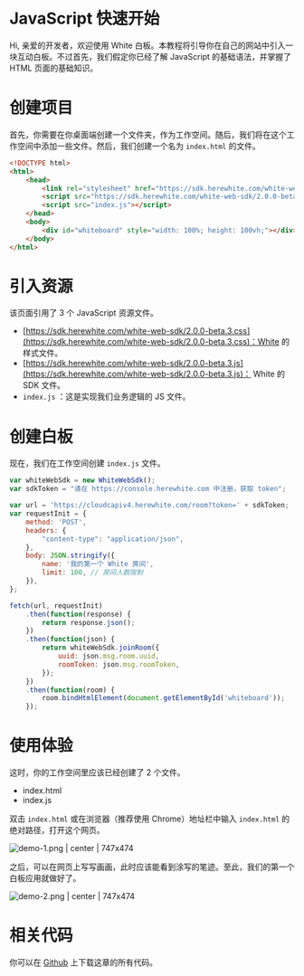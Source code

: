 # JavaScript 快速开始

Hi, 亲爱的开发者，欢迎使用 White 白板。本教程将引导你在自己的网站中引入一块互动白板。不过首先，我们假定你已经了解 JavaScript 的基础语法，并掌握了 HTML 页面的基础知识。


# 创建项目

首先，你需要在你桌面端创建一个文件夹，作为工作空间。随后，我们将在这个工作空间中添加一些文件。然后，我们创建一个名为 `index.html` 的文件。
```html
<!DOCTYPE html>
<html>
    <head>
        <link rel="stylesheet" href="https://sdk.herewhite.com/white-web-sdk/2.0.0-beta.3.css">
        <script src="https://sdk.herewhite.com/white-web-sdk/2.0.0-beta.3.js"></script>
        <script src="index.js"></script>
    </head>
    <body>
        <div id="whiteboard" style="width: 100%; height: 100vh;"></div>
    </body>
</html>
```

# 引入资源

该页面引用了 3 个 JavaScript 资源文件。

* [https://sdk.herewhite.com/white-web-sdk/2.0.0-beta.3.css](https://sdk.herewhite.com/white-web-sdk/2.0.0-beta.3.css)：White 的样式文件。
* [https://sdk.herewhite.com/white-web-sdk/2.0.0-beta.3.js](https://sdk.herewhite.com/white-web-sdk/2.0.0-beta.3.js)： White 的 SDK 文件。
* `index.js` ：这是实现我们业务逻辑的 JS 文件。

# 创建白板

现在，我们在工作空间创建 `index.js` 文件。

```javascript
var whiteWebSdk = new WhiteWebSdk();
var sdkToken = "请在 https://console.herewhite.com 中注册，获取 token";

var url = 'https://cloudcapiv4.herewhite.com/room?token=' + sdkToken;
var requestInit = {
    method: 'POST',
    headers: {
        "content-type": "application/json",
    },
    body: JSON.stringify({
        name: '我的第一个 White 房间',
        limit: 100, // 房间人数限制
    }),
};

fetch(url, requestInit)
    .then(function(response) {
        return response.json();
    })
    .then(function(json) {
        return whiteWebSdk.joinRoom({
            uuid: json.msg.room.uuid,
            roomToken: json.msg.roomToken,
        });
    })
    .then(function(room) {
        room.bindHtmlElement(document.getElementById('whiteboard'));
    });
```

# 使用体验

这时，你的工作空间里应该已经创建了 2 个文件。
* index.html
* index.js

双击 `index.html` 或在浏览器（推荐使用 Chrome）地址栏中输入 `index.html` 的绝对路径，打开这个网页。


![demo-1.png | center | 747x474](https://cdn.nlark.com/yuque/0/2018/png/103701/1534488195953-bff8dedb-4acb-4451-b9d8-7820b895b449.png "")

之后，可以在网页上写写画画，此时应该能看到涂写的笔迹。至此，我们的第一个白板应用就做好了。


![demo-2.png | center | 747x474](https://cdn.nlark.com/yuque/0/2018/png/103701/1534488267047-bc949158-3c4d-4b7d-9ba0-f4c6f210b5e3.png "")


# 相关代码

你可以在 [Github](https://github.com/duty-os/white-demo-web/tree/master/quickStart/2.0) 上下载这章的所有代码。

